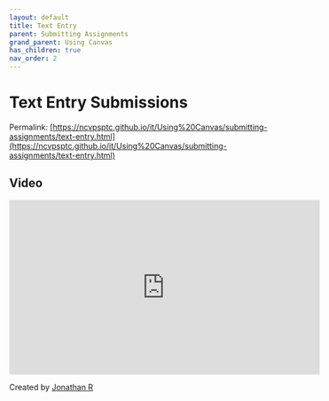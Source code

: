 ```yaml
---
layout: default
title: Text Entry
parent: Submitting Assignments
grand_parent: Using Canvas
has_children: true
nav_order: 2
---
```


# Text Entry Submissions

Permalink: [https://ncvpsptc.github.io/it/Using%20Canvas/submitting-assignments/text-entry.html](https://ncvpsptc.github.io/it/Using%20Canvas/submitting-assignments/text-entry.html)

## Video

<iframe width="560"  height="315"  src="https://ncvps.yuja.com/V/Video?v=5080055&node=17659518&a=632520719&preload=false" frameborder="0" webkitallowfullscreen mozallowfullscreen allowfullscreen loading="lazy"></iframe>

Created by [Jonathan R](/it/about)